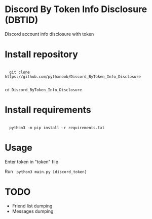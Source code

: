 # Discord By Token Info Disclosure (DBTID)
Discord account info disclosure with token


# Install repository

<code>
  git clone https://github.com/pythxnoob/Discord_ByToken_Info_Disclosure
  
  cd Discord_ByToken_Info_Disclosure
</code>

# Install requirements

<code>
  python3 -m pip install -r requirements.txt
</code>

# Usage
Enter token in "token" file

Run
<code>
  python3 main.py [discord_token]
</code>



# TODO
* Friend list dumping
* Messages dumping
